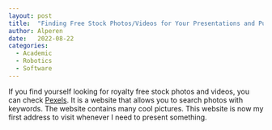 ```yaml
---
layout: post
title:  "Finding Free Stock Photos/Videos for Your Presentations and Publications"
author: Alperen
date:   2022-08-22
categories:
  - Academic
  - Robotics
  - Software
---
```


If you find yourself looking for royalty free stock photos and videos, you can check [Pexels](https://www.pexels.com/). It is a website that allows you to search photos with keywords. The website contains many cool pictures. This website is now my first address to visit whenever I need to present something.

<center> 
  <script type='text/javascript' src='https://storage.ko-fi.com/cdn/widget/Widget_2.js'></script><script type='text/javascript' style="text-align:center">kofiwidget2.init('Buy Me a Coffee', '#e08428', 'V7V3IDOGW');kofiwidget2.draw();</script> 
</center>